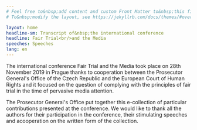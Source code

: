 ```yaml
---
# Feel free to&nbsp;add content and custom Front Matter to&nbsp;this file.
# To&nbsp;modify the layout, see https://jekyllrb.com/docs/themes/#overriding-theme-defaults

layout: home
headline-sm: Transcript of&nbsp;the international conference
headline: Fair Trial<br/>and the Media
speeches: Speeches
lang: en
---
```


The international conference Fair Trial and the Media took place on&nbsp;28th November 2019 in&nbsp;Prague thanks to&nbsp;cooperation between the Prosecutor General's Office of&nbsp;the Czech Republic and the European Court of&nbsp;Human Rights and it&nbsp;focused on&nbsp;the question of&nbsp;complying with the principles of&nbsp;fair trial in&nbsp;the time of&nbsp;pervasive media attention.

The Prosecutor General's Office put together this e-collection of&nbsp;particular contributions presented at&nbsp;the conference. We&nbsp;would like to&nbsp;thank all the authors for their participation in&nbsp;the conference, their stimulating speeches and acooperation on&nbsp;the written form of&nbsp;the collection.
